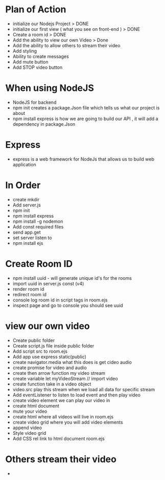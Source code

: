 # Plan of Action

- initialize our Nodejs Project > DONE
- initialize our first view ( what you see on front-end )  > DONE
- Create a room id > DONE
- Add the ability to view our own Video > Done
- Add the ability to allow others to stream their video
- Add styling 
- Ability to create messages
- Add mute button
- Add STOP video button

# When using NodeJS

- NodeJS for backend
- npm init creates a package.Json file which tells us what our project is about 
- npm install express is how we are going to build our API , it will add a dependency in package.Json 

# Express
- express is a web framework for NodeJs that allows us to build web application

# In Order
- create mkdir 
- Add server.js
- npm init
- npm install express
- npm install -g nodemon
- Add const required files
- send app.get
- set server listen to 
- npm install ejs

# Create Room ID
- npm install uuid - will generate unique id's for the rooms
- import uuid in server.js const (v4)
- render room id
- redirect room id 
- console log room id in script tags in room.ejs
- inspect page and go to console you should see uuid

# view our own video
- Create public folder
- Create script.js file inside public folder
- Add script src to room.ejs
- Add app use express static(public)
- create navigator.media what this does is get cideo audio 
- create promise for video and audio
- create then arrow function my video stream
- create variable let myVideoStream // import video
- create function take in a video object
- video.src play this stream when we load all data for specific stream 
- Add eventListener to listen to load event and then play video 
- create video element we can play our video in 
- create html document
-  mute your video 
- create html where all videos will live in room.ejs
- create video grid where you will add video elements
- append video
- Style video grid
- Add CSS rel link to html document room.ejs

# Others stream their video
- 